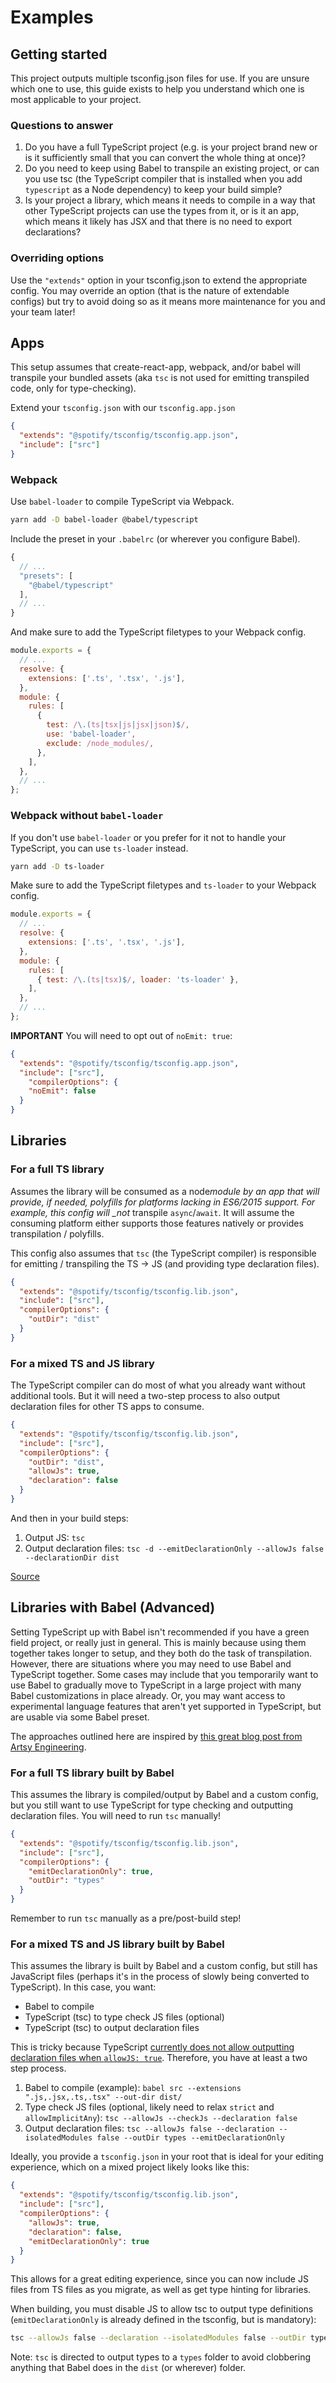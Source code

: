 # Examples

## Getting started

This project outputs multiple tsconfig.json files for use. If you are unsure which one to use, this guide exists to help you understand which one is most applicable to your project.

### Questions to answer

1. Do you have a full TypeScript project (e.g. is your project brand new or is it sufficiently small that you can convert the whole thing at once)?
2. Do you need to keep using Babel to transpile an existing project, or can you use tsc (the TypeScript compiler that is installed when you add `typescript` as a Node dependency) to keep your build simple?
3. Is your project a library, which means it needs to compile in a way that other TypeScript projects can use the types from it, or is it an app, which means it likely has JSX and that there is no need to export declarations?

### Overriding options

Use the `"extends"` option in your tsconfig.json to extend the appropriate config. You may override an option (that is the nature of extendable configs) but try to avoid doing so as it means more maintenance for you and your team later!

## Apps

This setup assumes that create-react-app, webpack, and/or babel will transpile your bundled assets (aka `tsc` is not used for emitting transpiled code, only for type-checking).

Extend your `tsconfig.json` with our `tsconfig.app.json`
```json
{
  "extends": "@spotify/tsconfig/tsconfig.app.json",
  "include": ["src"]
}
```

### Webpack

Use `babel-loader` to compile TypeScript via Webpack.

```bash
yarn add -D babel-loader @babel/typescript
```

Include the preset in your `.babelrc` (or wherever you configure Babel).

```js
{
  // ...
  "presets": [
    "@babel/typescript"
  ],
  // ...
}
```

And make sure to add the TypeScript filetypes to your Webpack config.

```js
module.exports = {
  // ...
  resolve: {
    extensions: ['.ts', '.tsx', '.js'],
  },
  module: {
    rules: [
      {
        test: /\.(ts|tsx|js|jsx|json)$/,
        use: 'babel-loader',
        exclude: /node_modules/,
      },
    ],
  },
  // ...
};
```

### Webpack without `babel-loader`

If you don't use `babel-loader` or you prefer for it not to handle your TypeScript, you can use `ts-loader` instead.

```bash
yarn add -D ts-loader
```

Make sure to add the TypeScript filetypes and `ts-loader` to your Webpack config.

```js
module.exports = {
  // ...
  resolve: {
    extensions: ['.ts', '.tsx', '.js'],
  },
  module: {
    rules: [
      { test: /\.(ts|tsx)$/, loader: 'ts-loader' },
    ],
  },
  // ...
};
```

**IMPORTANT** You will need to opt out of `noEmit: true`:
```json
{
  "extends": "@spotify/tsconfig/tsconfig.app.json",
  "include": ["src"],
    "compilerOptions": {
    "noEmit": false
  }
}
```

## Libraries

### For a full TS library

Assumes the library will be consumed as a node*module by an app that will provide, if needed, polyfills for platforms lacking in ES6/2015 support. For example, this config will \_not* transpile `async`/`await`. It will assume the consuming platform either supports those features natively or provides transpilation / polyfills.

This config also assumes that `tsc` (the TypeScript compiler) is responsible for emitting / transpiling the TS -> JS (and providing type declaration files).

```json
{
  "extends": "@spotify/tsconfig/tsconfig.lib.json",
  "include": ["src"],
  "compilerOptions": {
    "outDir": "dist"
  }
}
```

### For a mixed TS and JS library

The TypeScript compiler can do most of what you already want without additional tools. But it will need a two-step process to also output declaration files for other TS apps to consume.

```json
{
  "extends": "@spotify/tsconfig/tsconfig.lib.json",
  "include": ["src"],
  "compilerOptions": {
    "outDir": "dist",
    "allowJs": true,
    "declaration": false
  }
}
```

And then in your build steps:

1. Output JS:
   `tsc`
1. Output declaration files:
   `tsc -d --emitDeclarationOnly --allowJs false --declarationDir dist`

[Source](https://translate.google.com/translate?sl=auto&tl=en&u=https%3A%2F%2Fshuoit.net%2Ftech-notes%2FAllow--declaration-with--allowJs-1546511333.html)

## Libraries with Babel (Advanced)

Setting TypeScript up with Babel isn't recommended if you have a green field project, or really just in general. This is mainly because using them together takes longer to setup, and they both do the task of transpilation. However, there are situations where you may need to use Babel and TypeScript together. Some cases may include that you temporarily want to use Babel to gradually move to TypeScript in a large project with many Babel customizations in place already. Or, you may want access to experimental language features that aren't yet supported in TypeScript, but are usable via some Babel preset.

The approaches outlined here are inspired by [this great blog post from Artsy Engineering](http://artsy.github.io/blog/2017/11/27/Babel-7-and-TypeScript/).

### For a full TS library built by Babel

This assumes the library is compiled/output by Babel and a custom config, but you still want to use TypeScript for type checking and outputting declaration files. You will need to run `tsc` manually!

```json
{
  "extends": "@spotify/tsconfig/tsconfig.lib.json",
  "include": ["src"],
  "compilerOptions": {
    "emitDeclarationOnly": true,
    "outDir": "types"
  }
}
```

Remember to run `tsc` manually as a pre/post-build step!

### For a mixed TS and JS library built by Babel

This assumes the library is built by Babel and a custom config, but still has JavaScript files (perhaps it's in the process of slowly being converted to TypeScript). In this case, you want:

- Babel to compile
- TypeScript (tsc) to type check JS files (optional)
- TypeScript (tsc) to output declaration files

This is tricky because TypeScript [currently does not allow outputting declaration files when `allowJS: true`](https://github.com/Microsoft/TypeScript/issues/7546). Therefore, you have at least a two step process.

1. Babel to compile (example):
   `babel src --extensions ".js,.jsx,.ts,.tsx" --out-dir dist/`
1. Type check JS files (optional, likely need to relax `strict` and `allowImplicitAny`):
   `tsc --allowJs --checkJs --declaration false`
1. Output declaration files:
   `tsc --allowJs false --declaration --isolatedModules false --outDir types --emitDeclarationOnly`

Ideally, you provide a `tsconfig.json` in your root that is ideal for your editing experience, which on a mixed project likely looks like this:

```json
{
  "extends": "@spotify/tsconfig/tsconfig.lib.json",
  "include": ["src"],
  "compilerOptions": {
    "allowJs": true,
    "declaration": false,
    "emitDeclarationOnly": true
  }
}
```

This allows for a great editing experience, since you can now include JS files from TS files as you migrate, as well as get type hinting for libraries.

When building, you must disable JS to allow tsc to output type definitions (`emitDeclarationOnly` is already defined in the tsconfig, but is mandatory):

```sh
tsc --allowJs false --declaration --isolatedModules false --outDir types
```

Note: `tsc` is directed to output types to a `types` folder to avoid clobbering anything that Babel does in the `dist` (or wherever) folder.
